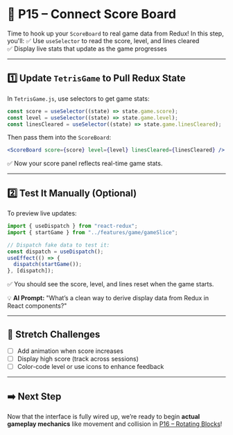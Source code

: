 # 🧮 P15 – Connect Score Board

Time to hook up your `ScoreBoard` to real game data from Redux! In this step, you'll:
✅ Use `useSelector` to read the score, level, and lines cleared  
✅ Display live stats that update as the game progresses

---

## 1️⃣ Update `TetrisGame` to Pull Redux State
In `TetrisGame.js`, use selectors to get game stats:

```js
const score = useSelector((state) => state.game.score);
const level = useSelector((state) => state.game.level);
const linesCleared = useSelector((state) => state.game.linesCleared);
```

Then pass them into the `ScoreBoard`:

```jsx
<ScoreBoard score={score} level={level} linesCleared={linesCleared} />
```

✅ Now your score panel reflects real-time game stats.

---

## 2️⃣ Test It Manually (Optional)
To preview live updates:

```js
import { useDispatch } from "react-redux";
import { startGame } from "../features/game/gameSlice";

// Dispatch fake data to test it:
const dispatch = useDispatch();
useEffect(() => {
  dispatch(startGame());
}, [dispatch]);
```

✅ You should see the score, level, and lines reset when the game starts.

💡 **AI Prompt:** "What’s a clean way to derive display data from Redux in React components?"

---

## 🧠 Stretch Challenges
- [ ] Add animation when score increases
- [ ] Display high score (track across sessions)
- [ ] Color-code level or use icons to enhance feedback

---

## ➡️ Next Step
Now that the interface is fully wired up, we’re ready to begin **actual gameplay mechanics** like movement and collision in [P16 – Rotating Blocks](../P16-Rotating-Blocks)!
